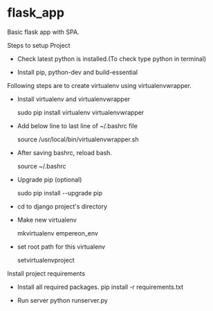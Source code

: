 # flask_app
Basic flask app with SPA.

Steps to setup Project

- Check latest python is installed.(To check type python in terminal)

- Install pip, python-dev and build-essential

Following steps are to create virtualenv using virtualenvwrapper.

- Install virtualenv and virtualenvwrapper
  
  sudo pip install virtualenv virtualenvwrapper

- Add below line to last line of ~/.bashrc file
  
  source /usr/local/bin/virtualenvwrapper.sh

- After saving bashrc, reload bash.
  
  source ~/.bashrc

- Upgrade pip (optional)
  
  sudo pip install --upgrade pip

- cd to django project's directory

- Make new virtualenv
  
  mkvirtualenv empereon_env

- set root path for this virtualenv
  
  setvirtualenvproject

Install project requirements

- Install all required packages.
pip install -r requirements.txt

- Run server
python runserver.py
